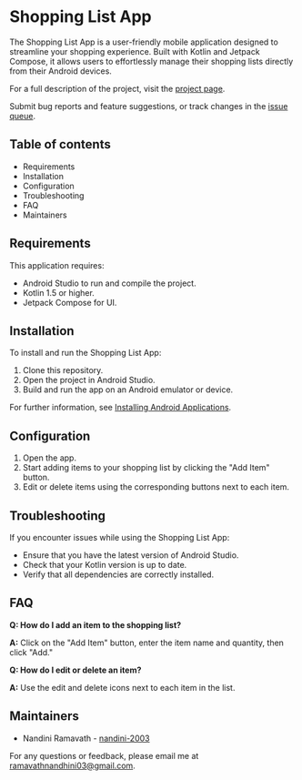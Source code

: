 # Shopping List App

The Shopping List App is a user-friendly mobile application designed to streamline your shopping experience. Built with Kotlin and Jetpack Compose, it allows users to effortlessly manage their shopping lists directly from their Android devices. 

For a full description of the project, visit the [project page](https://github.com/nandini-2003/MyShoppingList_App).

Submit bug reports and feature suggestions, or track changes in the [issue queue](https://github.com/nandini-2003/MyShoppingList_App/issues).

## Table of contents

- Requirements
- Installation
- Configuration
- Troubleshooting
- FAQ
- Maintainers

## Requirements

This application requires:

- Android Studio to run and compile the project.
- Kotlin 1.5 or higher.
- Jetpack Compose for UI.


## Installation

To install and run the Shopping List App:

1. Clone this repository.
2. Open the project in Android Studio.
3. Build and run the app on an Android emulator or device.

For further information, see [Installing Android Applications](https://developer.android.com/studio/run).

## Configuration

1. Open the app.
2. Start adding items to your shopping list by clicking the "Add Item" button.
3. Edit or delete items using the corresponding buttons next to each item.

## Troubleshooting

If you encounter issues while using the Shopping List App:

- Ensure that you have the latest version of Android Studio.
- Check that your Kotlin version is up to date.
- Verify that all dependencies are correctly installed.

## FAQ

**Q: How do I add an item to the shopping list?**

**A:** Click on the "Add Item" button, enter the item name and quantity, then click "Add."

**Q: How do I edit or delete an item?**

**A:** Use the edit and delete icons next to each item in the list.

## Maintainers

- Nandini Ramavath - [nandini-2003](https://github.com/nandini-2003)

For any questions or feedback, please email me at [ramavathnandhini03@gmail.com](mailto:ramavathnandhini03@gmail.com).
